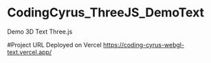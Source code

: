 # CodingCyrus_ThreeJS_DemoText
Demo 3D Text Three.js

#Project URL Deployed on Vercel
https://coding-cyrus-webgl-text.vercel.app/
